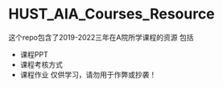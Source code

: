 # HUST_AIA_Courses_Resource
这个repo包含了2019-2022三年在A院所学课程的资源
包括
* 课程PPT
* 课程考核方式
* 课程作业
仅供学习，请勿用于作弊或抄袭！

